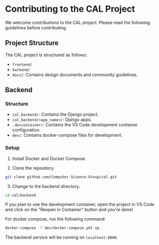 # Contributing to the CAL Project

We welcome contributions to the CAL project. Please read the following guidelines before contributing.

## Project Structure

The CAL project is structured as follows:

- `frontend/`
- `backend/`
- `docs/`: Contains design documents and community guidelines.

## Backend

### Structure

- `cal_backend/`: Contains the Django project.
- `cal_backend/<app_name>/`: Django apps.
- `.devcontainer/`: Contains the VS Code development container configuration.
- `dev/`: Contains docker-compose files for development.

### Setup

1. Install Docker and Docker Compose.

2. Clone the repository.

```bash
git clone github.com/Computer-Science-Group/cal.git
```

3. Change to the backend directory.

```bash
cd cal/backend
```

If you plan to use the development container, open the project in VS Code and click on the "Reopen in Container" button and you're done!

For docker compose, run the following command:

```bash
docker-compose -f dev/docker-compose.yml up
```


The backend service will be running on `localhost:8000`.

